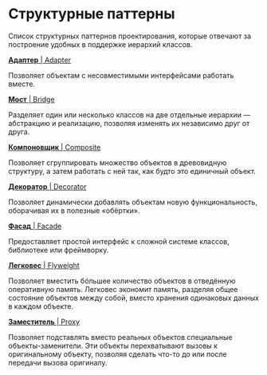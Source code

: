 # Структурные паттерны

Список структурных паттернов проектирования, которые отвечают за построение удобных в поддержке иерархий классов.

[**Адаптер** | Adapter](adapter.md)

Позволяет объектам с несовместимыми интерфейсами работать вместе.

[**Мост** | Bridge](bridge.md)

Разделяет один или несколько классов на две отдельные иерархии — абстракцию и реализацию, позволяя изменять их независимо друг от друга.

[**Компоновщик** | Composite](composite.md)

Позволяет сгруппировать множество объектов в древовидную структуру, а затем работать с ней так, как будто это единичный объект.

[**Декоратор** | Decorator](decorator.md)

Позволяет динамически добавлять объектам новую функциональность, оборачивая их в полезные «обёртки».

[**Фасад** | Facade](facade.md)

Предоставляет простой интерфейс к сложной системе классов, библиотеке или фреймворку.

[**Легковес** | Flyweight](flyweight.md)

Позволяет вместить бóльшее количество объектов в отведённую оперативную память. Легковес экономит память, разделяя общее состояние объектов между собой, вместо хранения одинаковых данных в каждом объекте.

[**Заместитель** | Proxy](proxy.md)

Позволяет подставлять вместо реальных объектов специальные объекты-заменители. Эти объекты перехватывают вызовы к оригинальному объекту, позволяя сделать что-то до или после передачи вызова оригиналу.

